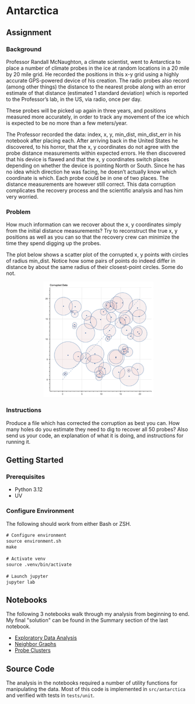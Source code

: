 # Antarctica

## Assignment

### Background

Professor Randall McNaughton, a climate scientist, went to Antarctica to place a number of
climate probes in the ice at random locations in a 20 mile by 20 mile grid. He recorded the
positions in this x-y grid using a highly accurate GPS-powered device of his creation. The radio
probes also record (among other things) the distance to the nearest probe along with an error
estimate of that distance (estimated 1 standard deviation) which is reported to the Professor’s
lab, in the US, via radio, once per day.

These probes will be picked up again in three years, and positions measured more accurately,
in order to track any movement of the ice which is expected to be no more than a few
meters/year.

The Professor recorded the data: index, x, y, min_dist, min_dist_err in his notebook after placing
each. After arriving back in the United States he discovered, to his horror, that the x, y
coordinates do not agree with the probe distance measurements within expected errors. He
then discovered that his device is flawed and that the x, y coordinates switch places depending
on whether the device is pointing North or South. Since he has no idea which direction he was
facing, he doesn’t actually know which coordinate is which. Each probe could be in one of two
places. The distance measurements are however still correct. This data corruption complicates
the recovery process and the scientific analysis and has him very worried.

### Problem

How much information can we recover about the x, y coordinates simply from the initial distance
measurements? Try to reconstruct the true x, y positions as well as you can so that the recovery
crew can minimize the time they spend digging up the probes.

The plot below shows a scatter plot of the corrupted x, y points with circles of radius min_dist.
Notice how some pairs of points do indeed differ in distance by about the same radius of their
closest-point circles. Some do not.

<center><img src="docs/probes.png" width="300"></center>

### Instructions

Produce a file which has corrected the corruption as best you can. How many holes do you
estimate they need to dig to recover all 50 probes? Also send us your code, an explanation of
what it is doing, and instructions for running it.

## Getting Started

### Prerequisites

* Python 3.12
* UV

### Configure Environment

The following should work from either Bash or ZSH.

```shell
# Configure environment
source environment.sh
make

# Activate venv
source .venv/bin/activate

# Launch jupyter
jupyter lab
```

## Notebooks

The following 3 notebooks walk through my analysis from beginning to end. My final "solution" can be found in the
Summary section of the last notebook.

* [Exploratory Data Analysis](notebooks/01-eda.ipynb)
* [Neighbor Graphs](notebooks/02-neighbor-graphs.ipynb)
* [Probe Clusters](notebooks/03-probe-clusters.ipynb)

## Source Code

The analysis in the notebooks required a number of utility functions for manipulating the data. Most of this code
is implemented in `src/antarctica` and verified with tests in `tests/unit`.